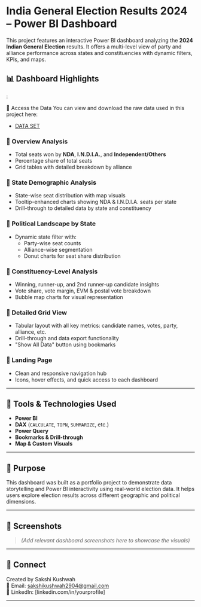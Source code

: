 # India General Election Results 2024 – Power BI Dashboard

This project features an interactive Power BI dashboard analyzing the **2024 Indian General Election** results. It offers a multi-level view of party and alliance performance across states and constituencies with dynamic filters, KPIs, and maps.

## 📊 Dashboard Highlights
:

📂 Access the Data
You can view and download the raw data used in this project here:
- <a href=" https://github.com/Sakshi-kushwah219/India-General-Election-2024--Power-bi-Dashboard/tree/main/Raw%20Data"> DATA SET</a>



### 🔹 Overview Analysis
- Total seats won by **NDA**, **I.N.D.I.A.**, and **Independent/Others**
- Percentage share of total seats
- Grid tables with detailed breakdown by alliance

### 🔹 State Demographic Analysis
- State-wise seat distribution with map visuals
- Tooltip-enhanced charts showing NDA & I.N.D.I.A. seats per state
- Drill-through to detailed data by state and constituency

### 🔹 Political Landscape by State
- Dynamic state filter with:
  - Party-wise seat counts
  - Alliance-wise segmentation
  - Donut charts for seat share distribution

### 🔹 Constituency-Level Analysis
- Winning, runner-up, and 2nd runner-up candidate insights
- Vote share, vote margin, EVM & postal vote breakdown
- Bubble map charts for visual representation

### 🔹 Detailed Grid View
- Tabular layout with all key metrics: candidate names, votes, party, alliance, etc.
- Drill-through and data export functionality
- "Show All Data" button using bookmarks

### 🔹 Landing Page
- Clean and responsive navigation hub
- Icons, hover effects, and quick access to each dashboard

---

## 🧰 Tools & Technologies Used
- **Power BI**
- **DAX** (`CALCULATE`, `TOPN`, `SUMMARIZE`, etc.)
- **Power Query**
- **Bookmarks & Drill-through**
- **Map & Custom Visuals**

---

## 📌 Purpose
This dashboard was built as a portfolio project to demonstrate data storytelling and Power BI interactivity using real-world election data. It helps users explore election results across different geographic and political dimensions.

---

## 📎 Screenshots
> *(Add relevant dashboard screenshots here to showcase the visuals)*

---

## 🔗 Connect
Created by Sakshi Kushwah  
📧 Email: sakshikushwah2904@gmail.com  
🔗 LinkedIn: [linkedin.com/in/yourprofile]

---

